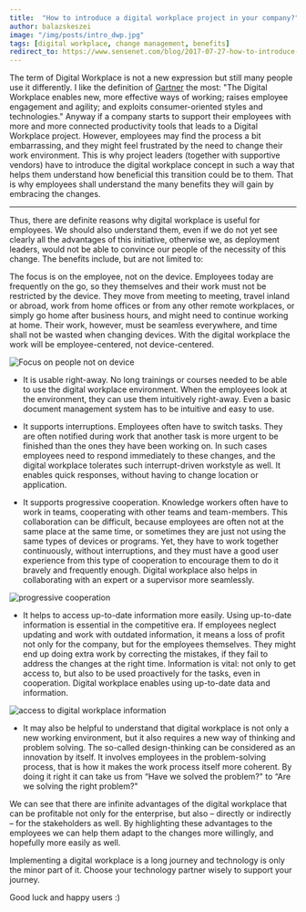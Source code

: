 ```yaml
---
title:  "How to introduce a digital workplace project in your company?"
author: balazskeszei
image: "/img/posts/intro_dwp.jpg"
tags: [digital workplace, change management, benefits]
redirect_to: https://www.sensenet.com/blog/2017-07-27-how-to-introduce-a-digital-workplace-project
---
```


The term of Digital Workplace is not a new expression but still many people use it differently. I like the definition of [Gartner](http://www.gartner.com/it-glossary/digital-workplace/) the most: "The Digital Workplace enables new, more effective ways of working; raises employee engagement and agility; and exploits consumer-oriented styles and technologies." Anyway if a company starts to support their employees with more and more connected productivity tools that leads to a Digital Workplace project. However, employees may find the process a bit embarrassing, and they might feel frustrated by the need to change their work environment. This is why project leaders (together with supportive vendors) have to introduce the digital workplace concept in such a way that helps them understand how beneficial this transition could be to them. That is why employees shall understand the many benefits they will gain by embracing the changes.

---

Thus, there are definite reasons why digital workplace is useful for employees. We should also understand them, even if we do not yet see clearly all the advantages of this initiative, otherwise we, as deployment leaders, would not be able to convince our people of the necessity of this change. The benefits include, but are not limited to:

The focus is on the employee, not on the device.  Employees today are frequently on the go, so they themselves and their work must not be restricted by the device. They move from meeting to meeting, travel inland or abroad, work from home offices or from any other remote workplaces, or simply go home after business hours, and might need to continue working at home. Their work, however, must be seamless everywhere, and time shall not be wasted when changing devices. With the digital workplace the work will be employee-centered, not device-centered.

![Focus on people not on device](/img/posts/peoplenotdevice.jpg "Focus on people not on device")

- It is usable right-away. No long trainings or courses needed to be able to use the digital workplace environment. When the employees look at the environment, they can use them intuitively right-away. Even a basic document management system has to be intuitive and easy to use.

- It supports interruptions. Employees often have to switch tasks. They are often notified during work that another task is more urgent to be finished than the ones they have been working on. In such cases employees need to respond immediately to these changes, and the digital workplace tolerates such interrupt-driven workstyle as well. It enables quick responses, without having to change location or application.

- It supports progressive cooperation. Knowledge workers often have to work in teams, cooperating with other teams and team-members. This collaboration can be difficult, because employees are often not at the same place at the same time, or sometimes they are just not using the same types of devices or programs. Yet, they have to work together continuously, without interruptions, and they must have a good user experience from this type of cooperation to encourage them to do it bravely and frequently enough. Digital workplace also helps in collaborating with an expert or a supervisor more seamlessly.

![progressive cooperation](/img/posts/cooperation.jpg "progressive cooperation")

- It helps to access up-to-date information more easily. Using up-to-date information is essential in the competitive era. If employees neglect updating and work with outdated information, it means a loss of profit not only for the company, but for the employees themselves. They might end up doing extra work by correcting the mistakes, if they fail to address the changes at the right time. Information is vital: not only to get access to, but also to be used proactively for the tasks, even in cooperation. Digital workplace enables using up-to-date data and information.

![access to digital workplace information](/img/posts/accessinformation.jpg "access to digital workplace information")

- It may also be helpful to understand that digital workplace is not only a new working environment, but it also requires a new way of thinking and problem solving. The so-called design-thinking can be considered as an innovation by itself. It involves employees in the problem-solving process, that is how it makes the work process itself more coherent. By doing it right it can take us from “Have we solved the problem?" to “Are we solving the right problem?"

We can see that there are infinite advantages of the digital workplace that can be profitable not only for the enterprise, but also – directly or indirectly – for the stakeholders as well. By highlighting these advantages to the employees we can help them adapt to the changes more willingly, and hopefully more easily as well.

Implementing a digital workplace is a long journey and technology is only the minor part of it. Choose your technology partner wisely to support your journey.

Good luck and happy users :)

